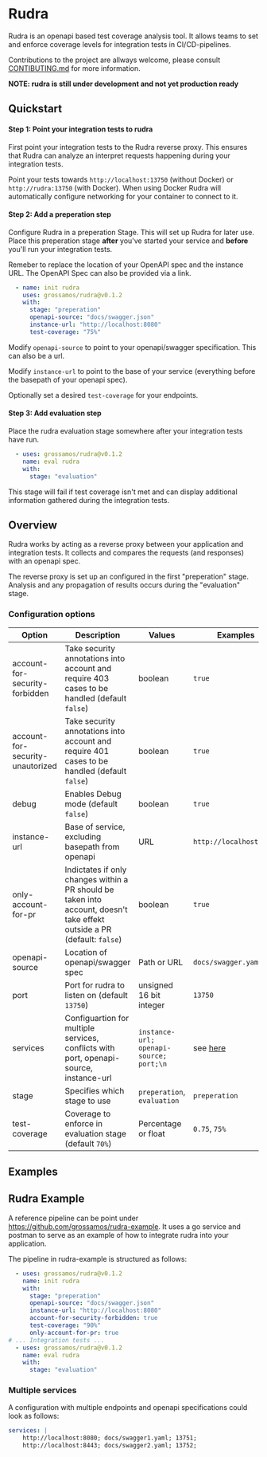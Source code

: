 # Rudra
Rudra is an openapi based test coverage analysis tool.
It allows teams to set and enforce coverage levels for integration tests in CI/CD-pipelines.

Contributions to the project are allways welcome, please consult [CONTIBUTING.md](./CONTRIBUTING.md) for more information.

**NOTE: rudra is still under development and not yet production ready**

## Quickstart
#### Step 1: Point your integration tests to rudra
First point your integration tests to the Rudra reverse proxy.
This ensures that Rudra can analyze an interpret requests happening during your integration tests.

Point your tests towards `http://localhost:13750` (without Docker) or `http://rudra:13750` (with Docker).
When using Docker Rudra will automatically configure networking for your container to connect to it.

#### Step 2: Add a preperation step
Configure Rudra in a preperation Stage.
This will set up Rudra for later use.
Place this preperation stage **after** you've started your service and **before** you'll run your integration tests.

Remeber to replace the location of your OpenAPI spec and the instance URL.
The OpenAPI Spec can also be provided via a link.

```yaml
  - name: init rudra
    uses: grossamos/rudra@v0.1.2
    with:
      stage: "preperation"
      openapi-source: "docs/swagger.json"
      instance-url: "http://localhost:8080"
      test-coverage: "75%"
```

Modify `openapi-source` to point to your openapi/swagger specification. This can also be a url.

Modify `instance-url` to point to the base of your service (everything before the basepath of your openapi spec).

Optionally set a desired `test-coverage` for your endpoints.

#### Step 3: Add evaluation step
Place the rudra evaluation stage somewhere after your integration tests have run.

```yaml
  - uses: grossamos/rudra@v0.1.2
    name: eval rudra
    with:
      stage: "evaluation"
```
This stage will fail if test coverage isn't met and can display additional information gathered during the integration tests.

## Overview
Rudra works by acting as a reverse proxy between your application and integration tests.
It collects and compares the requests (and responses) with an openapi spec.

The reverse proxy is set up an configured in the first "preperation" stage.
Analysis and any propagation of results occurs during the "evaluation" stage.

### Configuration options
Option                           | Description | Values | Examples
---------------------------------|-------------|--------|---------
account-for-security-forbidden   | Take security annotations into account and require 403 cases to be handled (default `false`) | boolean | `true`
account-for-security-unautorized | Take security annotations into account and require 401 cases to be handled (default `false`) | boolean | `true`
debug                            | Enables Debug mode (default `false`) | boolean | `true`
instance-url                     | Base of service, excluding basepath from openapi | URL | `http://localhost:8080`
only-account-for-pr              | Indictates if only changes within a PR should be taken into account, doesn't take effekt outside a PR (default: `false`) | boolean | `true`
openapi-source                   | Location of openapi/swagger spec | Path or URL | `docs/swagger.yaml`
port                             | Port for rudra to listen on (default `13750`) | unsigned 16 bit integer | `13750`
services                         | Configuartion for multiple services, conflicts with port, openapi-source, instance-url | `instance-url; openapi-source; port;\n` | see [here](#multiple-services)
stage                            | Specifies which stage to use | `preperation`, `evaluation` | `preperation`
test-coverage                    | Coverage to enforce in evaluation stage (default `70%`) | Percentage or float | `0.75`, `75%`

## Examples

## Rudra Example
A reference pipeline can be point under <https://github.com/grossamos/rudra-example>.
It uses a go service and postman to serve as an example of how to integrate rudra into your application.

The pipeline in rudra-example is structured as follows:
```yaml
  - uses: grossamos/rudra@v0.1.2
    name: init rudra
    with:
      stage: "preperation"
      openapi-source: "docs/swagger.json"
      instance-url: "http://localhost:8080"
      account-for-security-forbidden: true
      test-coverage: "90%"
      only-account-for-pr: true
# ... Integration tests ...
  - uses: grossamos/rudra@v0.1.2
    name: eval rudra
    with:
      stage: "evaluation"
```

### Multiple services
A configuration with multiple endpoints and openapi specifications could look as follows:
```yaml
services: |
    http://localhost:8080; docs/swagger1.yaml; 13751;
    http://localhost:8443; docs/swagger2.yaml; 13752;
```

